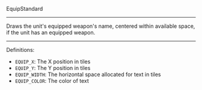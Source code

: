 
EquipStandard

---

Draws the unit's equipped weapon's name, centered within available space, if the unit has an equipped weapon.

---

Definitions:

  * `EQUIP_X`: The X position in tiles
  * `EQUIP_Y`: The Y position in tiles
  * `EQUIP_WIDTH`: The horizontal space allocated for text in tiles
  * `EQUIP_COLOR`: The color of text
